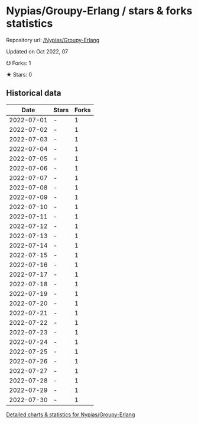# Nypias/Groupy-Erlang / stars & forks statistics

Repository url: [/Nypias/Groupy-Erlang](https://github.com/Nypias/Groupy-Erlang)

Updated on Oct 2022, 07

☋ Forks: 1

★ Stars: 0

## Historical data
| Date | Stars | Forks |
|------|-------|-------|
| 2022-07-01 | - | 1 | 
| 2022-07-02 | - | 1 | 
| 2022-07-03 | - | 1 | 
| 2022-07-04 | - | 1 | 
| 2022-07-05 | - | 1 | 
| 2022-07-06 | - | 1 | 
| 2022-07-07 | - | 1 | 
| 2022-07-08 | - | 1 | 
| 2022-07-09 | - | 1 | 
| 2022-07-10 | - | 1 | 
| 2022-07-11 | - | 1 | 
| 2022-07-12 | - | 1 | 
| 2022-07-13 | - | 1 | 
| 2022-07-14 | - | 1 | 
| 2022-07-15 | - | 1 | 
| 2022-07-16 | - | 1 | 
| 2022-07-17 | - | 1 | 
| 2022-07-18 | - | 1 | 
| 2022-07-19 | - | 1 | 
| 2022-07-20 | - | 1 | 
| 2022-07-21 | - | 1 | 
| 2022-07-22 | - | 1 | 
| 2022-07-23 | - | 1 | 
| 2022-07-24 | - | 1 | 
| 2022-07-25 | - | 1 | 
| 2022-07-26 | - | 1 | 
| 2022-07-27 | - | 1 | 
| 2022-07-28 | - | 1 | 
| 2022-07-29 | - | 1 | 
| 2022-07-30 | - | 1 | 


[Detailed charts & statistics for Nypias/Groupy-Erlang](https://reviewgithub.com/rep/Nypias/Groupy-Erlang)
